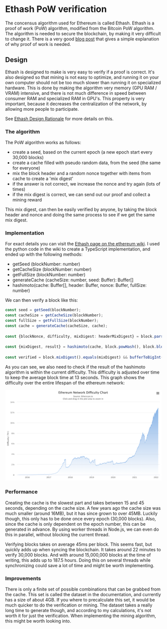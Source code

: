 # Ethash PoW verification

The concensus algorithm used for Ethereum is called Ethash. 
Ethash is a proof of work (PoW) algorithm, modified from the Bitcoin PoW algorithm.
The algorithm is needed to secure the blockchain, by making it very difficult to change it.
There is a very good [blog post](https://medium.com/coinmonks/simply-explained-why-is-proof-of-work-required-in-bitcoin-611b143fc3e0) that gives a simple explanation of why proof of work is needed.

## Design

Ethash is designed to make is very easy to verify if a proof is correct. 
It's also designed so that mining is not easy to optimize, and running it on your own computer should not be too much slower than running it on specialized hardware. 
This is done by making the algorithm very memory (GPU RAM / VRAM) intensive, and there is not much difference in speed between consumer RAM and specialized RAM in GPU's.
This property is very important, because it decreases the centralization of the network, by allowing more people to participate.

See [Ethash Design Rationale](https://eth.wiki/concepts/ethash/design-rationale) for more details on this.

### The algorithm

The PoW algorithm works as follows:

- create a seed, based on the current epoch (a new epoch start every 30,000 blocks)
- create a cache filled with pseudo random data, from the seed (the same for everyone)
- mix the block header and a random nonce together with items from cache to create a 'mix digest'
- if the answer is not correct, we increase the nonce and try again (lots of times)
- if the mix digest is correct, we can send out our proof and collect a mining reward

This mix digest, can then be easily verified by anyone, by taking the block header and nonce and doing the same process to see if we get the same mix digest.

### Implementation

For exact details you can visit the [Ethash page on the ethereum wiki](https://eth.wiki/en/concepts/ethash/ethash).
I used the python code in the wiki to create a TypeScript implementation, and ended up with the following methods:

- getSeed (blockNumber: number)
- getCacheSize (blockNumber: number)
- getFullSize (blockNumber: number)
- generateCache (cacheSize: number, seed: Buffer): Buffer[]
- hashimoto(cache: Buffer[], header: Buffer, nonce: Buffer, fullSize: number)

We can then verify a block like this:

```typescript
const seed = getSeed(blockNumber);
const cacheSize = getCacheSize(blockNumber);
const fullSize = getFullSize(blockNumber);
const cache = generateCache(cacheSize, cache);

const {blockNonce, difficulty, mixDigest: headerMixDigest} = block.parsedHeader();

const {mixDigest, result} = hashimoto(cache, block.powHash(), block.blockNonce(), fullSize);

const verified = block.mixDigest().equals(mixDigest) && bufferToBigInt(result) < (2n ** 256n) / block.difficulty();
```

As you can see, we also need to check if the result of the hashimoto algorithm is within the current difficulty.
This difficulty is adjusted over time to keep the average block time at 13 seconds.
This graph shows the difficulty over the entire lifespan of the ethereum network:

![image-20220113222022618](difficulty.png)

### Performance

Creating the cache is the slowest part and takes between 15 and 45 seconds, depending on the cache size.
A few years ago the cache size was much smaller (around 16MB), but it has since grown to over 45MB.
Luckily though, this only has to be done once every epoch (30,000 blocks).
Also, since the cache is only dependent on the epoch number, this can be generated in advance.
By using worker threads in Node.js, we can even do this in parallel, without blocking the current thread.

Verifying blocks takes on average 45ms per block. 
This seems fast, but quickly adds up when syncing the blockchain.
It takes around 22 minutes to verify 30,000 blocks. 
And with around 15,000,000 blocks at the time of writing, this adds up to 187.5 hours.
Doing this on several threads while synchronizing could save a lot of time and might be worth implementing.

### Improvements

There is only a finite set of possible combinations that can be grabbed from the cache.
This set is called the dataset in the documentation, and currently has a size of about 4GB.
If you where to precalculate this set, it would be much quicker to do the verification or mining.
The dataset takes a really long time to generate though, and according to my calculations, it's not worth it for just the verification.
When implementing the mining algorithm, this might be worth looking into.